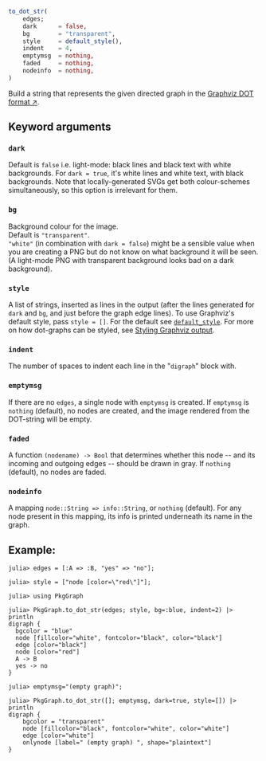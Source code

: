 ```julia
to_dot_str(
    edges;
    dark      = false,
    bg        = "transparent",
    style     = default_style(),
    indent    = 4,
    emptymsg  = nothing,
    faded     = nothing,
    nodeinfo  = nothing,
)
```

Build a string that represents the given directed graph in the
[Graphviz DOT format ↗](https://graphviz.org/doc/info/lang.html).

## Keyword arguments

### `dark`
Default is `false` i.e. light-mode: black lines and black text with
white backgrounds. For `dark = true`, it's white lines and white text,
with black backgrounds. Note that locally-generated SVGs get both
colour-schemes simultaneously, so this option is irrelevant for them.

### `bg`
Background colour for the image.\
Default is `"transparent"`.\
`"white"` (in combination with `dark = false`) might be a sensible
value when you are creating a PNG but do not know on what background it
will be seen. (A light-mode PNG with transparent background looks bad on
a dark background).

### `style`
A list of strings, inserted as lines in the output (after the lines
generated for `dark` and `bg`, and just before the graph edge lines). To
use Graphviz's default style, pass `style = []`. For the default see
[`default_style`](@ref). For more on how dot-graphs can be styled, see
[Styling Graphviz output](@ref).

### `indent`
The number of spaces to indent each line in the "`digraph`" block with.

### `emptymsg`
If there are no `edges`, a single node with `emptymsg` is created. If
`emptymsg` is `nothing` (default), no nodes are created, and the image
rendered from the DOT-string will be empty.

### `faded`
A function `(nodename) -> Bool` that determines whether this node -- and
its incoming and outgoing edges -- should be drawn in gray. If `nothing`
(default), no nodes are faded.

### `nodeinfo`
A mapping `node::String => info::String`, or `nothing` (default).
For any node present in this mapping, its info is printed underneath its
name in the graph.

## Example:

```jldoctest
julia> edges = [:A => :B, "yes" => "no"];

julia> style = ["node [color=\"red\"]"];

julia> using PkgGraph

julia> PkgGraph.to_dot_str(edges; style, bg=:blue, indent=2) |> println
digraph {
  bgcolor = "blue"
  node [fillcolor="white", fontcolor="black", color="black"]
  edge [color="black"]
  node [color="red"]
  A -> B
  yes -> no
}

julia> emptymsg="(empty graph)";

julia> PkgGraph.to_dot_str([]; emptymsg, dark=true, style=[]) |> println
digraph {
    bgcolor = "transparent"
    node [fillcolor="black", fontcolor="white", color="white"]
    edge [color="white"]
    onlynode [label=" (empty graph) ", shape="plaintext"]
}
```

